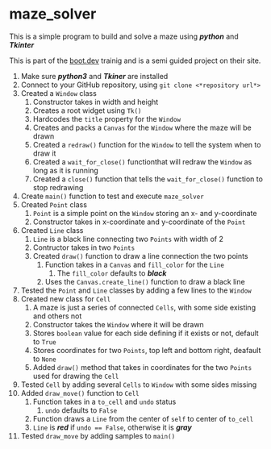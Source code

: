 # maze_solver

This is a simple program to build and solve a maze using ***python*** and ***Tkinter***

This is part of the [boot.dev](https://boot.dev) trainig and is a semi guided project on their site.

1. Make sure ***python3*** and ***Tkiner*** are installed
2. Connect to your GitHub repository, using `git clone <*repository url*>`
3. Created a `Window` class
    1. Constructor takes in width and height
    2. Creates a root widget using `Tk()`
    3. Hardcodes the `title` property for the `Window`
    4. Creates and packs a `Canvas` for the `Window` where the maze will be drawn
    5. Created a `redraw()` function for the `Window` to tell the system when to draw it
    6. Created a `wait_for_close()` functionthat will redraw the `Window` as long as it is running
    7. Created a `close()` function that tells the `wait_for_close()` function to stop redrawing
4. Create `main()` function to test and execute `maze_solver`
5. Created `Point` class
    1. `Point` is a simple point on the `Window` storing an x- and y-coordinate
    2. Constructor takes in x-coordinate and y-coordinate of the `Point`
6. Created `Line` class
    1. `Line` is a black line connecting two `Points` with width of 2
    2. Contructor takes in two `Points`
    3. Created `draw()` function to draw a line connection the two points
        1. Function takes in a `Canvas` and `fill_color` for the `Line`
            1. The `fill_color` defaults to ***black***
        2. Uses the `Canvas.create_line()` function to draw a black line
7. Tested the `Point` and `Line` classes by adding a few lines to the `Window`
8. Created new class for `Cell`
    1. A maze is just a series of connected `Cells`, with some side existing and others not
    2. Constructor takes the `Window` where it will be drawn
    3. Stores `boolean` value for each side defining if it exists or not, default to `True`
    4. Stores coordinates for two `Points`, top left and bottom right, deafault to `None`
    5. Added `draw()` method that takes in coordinates for the two `Points` used for drawing the `Cell`
9. Tested `Cell` by adding several `Cells` to `Window` with some sides missing
10. Added `draw_move()` function to `Cell`
    1. Function takes in a `to_cell` and `undo` status
        1. `undo` defaults to `False`
    2. Function draws a `Line` from the center of `self` to center of `to_cell`
    3. `Line` is ***red*** if `undo == False`, otherwise it is ***gray***
11. Tested `draw_move` by adding samples to `main()`
